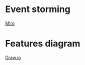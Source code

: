 # Event storming

[Miro](https://miro.com/welcomeonboard/RzdNZ0hFWFJGUDZpalMzblhLdXN3Z0xlazF5aTdXek9sb3c1dldvdldPQVNGaHc3VTcrWWMxOXQyUHkyczFqdzdCS3NTRlVXekpsbktVSnBGTHMxVHZQWjZDZHBLazEwKzRIYUJGeFM2ang3bHpEOU5sR2hZaDNxZ3ZIZnNZUkRyVmtkMG5hNDA3dVlncnBvRVB2ZXBnPT0hdjE=?share_link_id=665021019722)

# Features diagram

[Draw.io](https://drive.google.com/file/d/10OO5vSXz2iYXXDC6CVfOLdCnTHSLWYUr/view?usp=sharing)